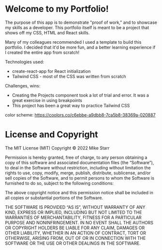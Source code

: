 # Welcome to my Portfolio!

The purpose of this app is to demonstrate "proof of work," and to showcase my skills as a developer. This portfolio itself is meant to be a project that shows off my CSS, HTML and React skills.

Many of my colleagues recommended I used a template to build this portfolio. I decided that it'd be more fun, and a better learning experience if I created the entire app from scratch!

Technologies used:

- create-react-app for React initialization
- Tailwind CSS - most of the CSS was written from scratch

Challenges, wins:

- Creating the Projects component took a lot of trial and error. It was a great exercise in using breakpoints
- This project has been a great way to practice Tailwind CSS

color scheme: https://coolors.co/c6ebbe-a9dbb8-7ca5b8-38369a-020887

# License and Copyright

The MIT License (MIT)
Copyright © 2022 Mike Starr

Permission is hereby granted, free of charge, to any person obtaining a copy of this software and associated documentation files (the “Software”), to deal in the Software without restriction, including without limitation the rights to use, copy, modify, merge, publish, distribute, sublicense, and/or sell copies of the Software, and to permit persons to whom the Software is furnished to do so, subject to the following conditions:

The above copyright notice and this permission notice shall be included in all copies or substantial portions of the Software.

THE SOFTWARE IS PROVIDED “AS IS”, WITHOUT WARRANTY OF ANY KIND, EXPRESS OR IMPLIED, INCLUDING BUT NOT LIMITED TO THE WARRANTIES OF MERCHANTABILITY, FITNESS FOR A PARTICULAR PURPOSE AND NONINFRINGEMENT. IN NO EVENT SHALL THE AUTHORS OR COPYRIGHT HOLDERS BE LIABLE FOR ANY CLAIM, DAMAGES OR OTHER LIABILITY, WHETHER IN AN ACTION OF CONTRACT, TORT OR OTHERWISE, ARISING FROM, OUT OF OR IN CONNECTION WITH THE SOFTWARE OR THE USE OR OTHER DEALINGS IN THE SOFTWARE.
